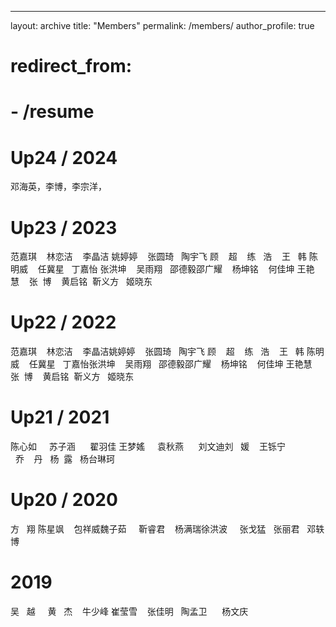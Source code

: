 ---
layout: archive
title: "Members"
permalink: /members/
author_profile: true
# redirect_from:
#  - /resume


Up24 / 2024
======
邓海英，李博，李宗洋，

Up23 / 2023
======
范嘉琪    林恋洁    李晶洁 姚婷婷    张圆琦   陶宇飞 顾    超    练   浩    王   韩 陈明威    任冀星   丁嘉怡 张洪坤    吴雨‍翔   邵德毅邵广耀    杨坤铭    何佳坤
王艳慧    张  博    黄启铭
 靳义方   姬晓东

Up22 / 2022
======
范嘉琪    林恋洁    李晶洁姚婷婷    张圆琦   陶宇飞 顾    超    练   浩    王   韩 陈明威    任冀星   丁嘉怡张洪坤    吴雨‍翔   邵德毅邵广耀    杨坤铭    何佳坤
王艳慧    张  博    黄启铭
 靳义方   姬晓东

Up21 / 2021
======
陈心如     苏子涵      翟羽佳 王梦媱     袁秋燕      刘文迪刘   媛    王铄宁      乔    丹   杨  露   杨台琳珂

Up20 / 2020
======
方   翔 陈星飒    包祥威魏子茹     靳睿君    杨满瑞徐洪波     张戈猛   张丽君   邓轶博

2019
======

吴   越     黄   杰    牛少峰 崔莹雪    张佳明   陶孟卫      杨文庆 